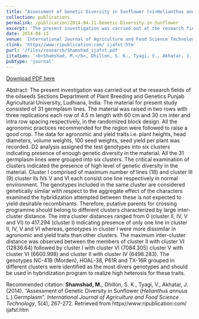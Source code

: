 ```yaml
---
title: "Assessment of Genetic Diversity in Sunflower (<i>Helianthus annuus </i>L.) Germplasm"
collection: publications
permalink: /publication/2014-04-11-Genetic-Diversity-in-Sunflower
excerpt: 'The present investigation was carried out at the research fields of the oilseeds Sections Department of Plant Breeding and Genetics Punjab Agricultural University, Ludhiana, India. The material for present study consisted of 31 germplasm lines. The material was raised in two rows with three replications each row of 4.5 m length with 60 cm and 30 cm inter and intra row spacing respectively, in the randomized block design. All the agronomic practices recommended for the region were followed to raise a good crop. The data for agronomic and yield traits i.e. plant heights, head diameters, volume weights, 100 seed weights, seed yield per plant was recorded. D2 analysis assigned the test genotypes into six clusters indicating presence of enough genetic diversity in the material. All the 31 germplasm lines were grouped into six clusters. The critical examination of clusters indicated the presence of high level of genetic diversity in the material. Cluster I comprised of maximum number of lines (18) and cluster III (9) cluster IIs IVs V and VI each consist one line respectively in normal environment. The genotypes included in the same cluster are considered genetically similar with respect to the aggregate effect of the characters examined the hybridization attempted between these is not expected to yield desirable recombinants. Therefore, putative parents for crossing programme should belong to different clusters characterized by large inter-cluster distance. The intra cluster distances ranged from 0 (cluster II, IV, V and VI) to 417.294 (cluster I) indicating presence of only one line in cluster II, IV, V and VI whereas, genotypes in cluster I were more dissimilar in agronomic and yield traits than other clusters. The maximum inter-cluster distance was observed between the members of cluster II with cluster VI (12836.64) followed by cluster I with cluster VI (7084.305) cluster V with cluster VI (6600.998) and cluster II with cluster IV (6498.283). The genotypes NC-41B (Morden), HOAL-38, P61R and TX-16R grouped in different clusters were identified as the most divers genotypes and should be used in hybridization program to realize high heterosis for these traits.'
date: 2014-04-11
venue: 'International Journal of Agriculture and Food Science Technology'
clink: 'httpx//www:ripublication:com/ ijafst:htm'
purl: '/files/research/Shamshad_ijafst.pdf'
citation: '<b>Shamshad, M.</b>, Dhillon, S. K., Tyagi, V., Akhatar, J. (2014). &quot;Assessment of Genetic Diversity in Sunflower (<i>Helianthus annuus </i>L.) Germplasm&quot;. <i>International Journal of Agriculture and Food Science Technology</i>, 5(4), 267-272. Retrieved from httpx//www:ripublication:com/ ijafst:htm'
pubtype: 'journal'
---
```


<a href='/files/research/Shamshad_ijafst.pdf'>Download PDF here</a>

Abstract: The present investigation was carried out at the research fields of the oilseeds Sections Department of Plant Breeding and Genetics Punjab Agricultural University, Ludhiana, India. The material for present study consisted of 31 germplasm lines. The material was raised in two rows with three replications each row of 4.5 m length with 60 cm and 30 cm inter and intra row spacing respectively, in the randomized block design. All the agronomic practices recommended for the region were followed to raise a good crop. The data for agronomic and yield traits i.e. plant heights, head diameters, volume weights, 100 seed weights, seed yield per plant was recorded. D2 analysis assigned the test genotypes into six clusters indicating presence of enough genetic diversity in the material. All the 31 germplasm lines were grouped into six clusters. The critical examination of clusters indicated the presence of high level of genetic diversity in the material. Cluster I comprised of maximum number of lines (18) and cluster III (9) cluster IIs IVs V and VI each consist one line respectively in normal environment. The genotypes included in the same cluster are considered genetically similar with respect to the aggregate effect of the characters examined the hybridization attempted between these is not expected to yield desirable recombinants. Therefore, putative parents for crossing programme should belong to different clusters characterized by large inter-cluster distance. The intra cluster distances ranged from 0 (cluster II, IV, V and VI) to 417.294 (cluster I) indicating presence of only one line in cluster II, IV, V and VI whereas, genotypes in cluster I were more dissimilar in agronomic and yield traits than other clusters. The maximum inter-cluster distance was observed between the members of cluster II with cluster VI (12836.64) followed by cluster I with cluster VI (7084.305) cluster V with cluster VI (6600.998) and cluster II with cluster IV (6498.283). The genotypes NC-41B (Morden), HOAL-38, P61R and TX-16R grouped in different clusters were identified as the most divers genotypes and should be used in hybridization program to realize high heterosis for these traits.

Recommended citation: <b>Shamshad, M.</b>, Dhillon, S. K., Tyagi, V., Akhatar, J. (2014). "Assessment of Genetic Diversity in Sunflower (<i>Helianthus annuus </i>L.) Germplasm". <i>International Journal of Agriculture and Food Science Technology</i>, 5(4), 267-272. Retrieved from httpx//www:ripublication:com/ ijafst:htm